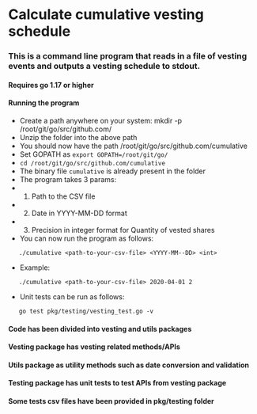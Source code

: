 # Calculate cumulative vesting schedule

### This is a command line program that reads in a file of vesting events and outputs a vesting schedule to stdout.

####  Requires go 1.17 or higher 

#### Running the program
 * Create a path anywhere on your system: mkdir -p /root/git/go/src/github.com/
 * Unzip the folder into the above path
 * You should now have the path /root/git/go/src/github.com/cumulative
 * Set GOPATH as `export GOPATH=/root/git/go/`
 * `cd /root/git/go/src/github.com/cumulative`
 * The binary file `cumulative` is already present in the folder
 * The program takes 3 params:
 * 1. Path to the CSV file
 * 2. Date in YYYY-MM-DD format
 * 3. Precision in integer format for Quantity of vested shares 
 * You can now run the program as follows:
 ```
 	./cumulative <path-to-your-csv-file> <YYYY-MM--DD> <int>
 ```
 * Example:
 ```
 	./cumulative <path-to-your-csv-file> 2020-04-01 2
 ```
 * Unit tests can be run as follows:
```
   go test pkg/testing/vesting_test.go -v
``` 

#### Code has been divided into vesting and utils packages 
#### Vesting package has vesting related methods/APIs
#### Utils package as utility methods such as date conversion and validation
#### Testing package has unit tests to test APIs from vesting package
#### Some tests csv files have been provided in pkg/testing folder
 

